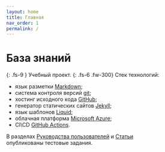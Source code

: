 ```yaml
---
layout: home
title: Главная
nav_order: 1
permalink: /
---
```

# База знаний
{: .fs-9 }
Учебный проект.
{: .fs-6 .fw-300}
Стек технологий:
 - язык разметки [Markdown](https://daringfireball.net/projects/markdown);
 - система контроля версий [git](https://git-scm.com);
 - хостинг исходного кода [GitHub](https://github.com);
 - генератор статических сайтов [Jekyll](https://jekyllrb.com);
 - язык шаблонов [Liquid](https://shopify.github.io/liquid/);
 - облачная платформа [Microsoft Azure](https://azure.microsoft.com);
 - CI\CD [GitHub Actions](https://github.com/features/actions).

В разделах [Руководства пользователей](https://digit-dev.net/docs/User-manual/) и [Статьи](https://digit-dev.net/docs/Topic)  
опубликованы тестовые задания.



